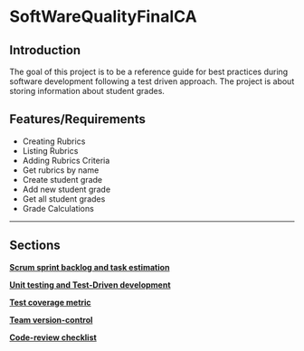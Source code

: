 # SoftWareQualityFinalCA
## Introduction

The goal of this project is to be a reference guide for best practices during software development following a test driven approach. The project is about storing information about student grades.

## Features/Requirements
- Creating Rubrics
- Listing Rubrics
- Adding Rubrics Criteria
- Get rubrics by name
- Create student grade
- Add new student grade
- Get all student grades
 - Grade Calculations 
---
## Sections  

[**Scrum sprint backlog and task estimation**](ScrumSprintBacklogAndTaskEstimation.md)

[**Unit testing and Test-Driven development**](UnitTestingandTest-DrivenDevelopment.md)

[**Test coverage metric**](TestCoverageMetric.md)

[**Team version-control**](TeamVersionControl.md)

[**Code-review checklist**](CodeReviewChecklist.md)
